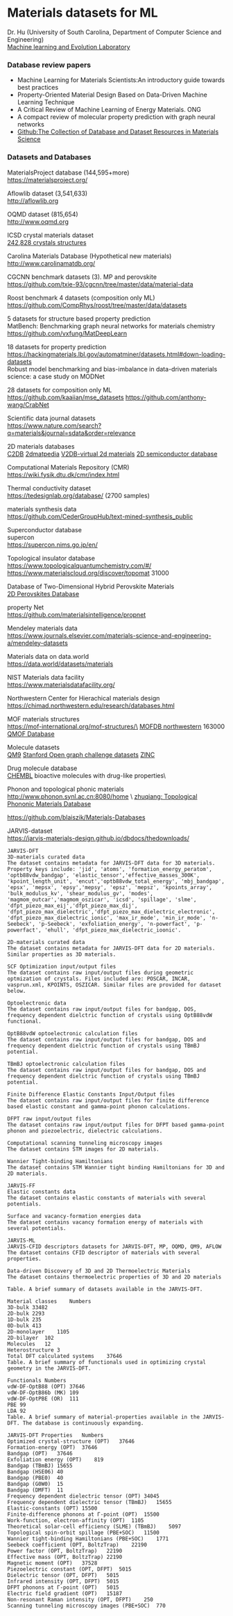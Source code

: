 # Materials datasets for ML

Dr. Hu (University of South Carolina, Department of Computer Science and Engineering)\
[Machine learning and Evolution Laboratory](http://mleg.cse.sc.edu)

### Database review papers
- Machine Learning for Materials Scientists:An introductory guide towards best practices
- Property-Oriented Material Design Based on Data-Driven Machine Learning Technique
- A Critical Review of Machine Learning of Energy Materials. ONG
- A compact review of molecular property prediction with graph neural networks
- [Github:The Collection of Database and Dataset Resources in Materials Science](https://github.com/sedaoturak/data-resources-for-materials-science)

### Datasets and Databases

MaterialsProject database (144,595+more)\
https://materialsproject.org/

Aflowlib dataset (3,541,633)\
http://aflowlib.org

OQMD dataset (815,654)\
http://www.oqmd.org

ICSD crystal materials dataset\
[242,828 crystals structures](https://icsd.products.fiz-karlsruhe.de/en/nachricht/icsd-now-contains-242828-crystal-structures)

Carolina Materials Database (Hypothetical new materials)\
http://www.carolinamatdb.org/


CGCNN benchmark datasets (3). MP and perovskite\
https://github.com/txie-93/cgcnn/tree/master/data/material-data

Roost benchmark 4 datasets (composition only ML)\
https://github.com/CompRhys/roost/tree/master/data/datasets

5 datasets for structure based property prediction\
MatBench: Benchmarking graph neural networks for materials chemistry\
https://github.com/vxfung/MatDeepLearn

18 datasets for property prediction\
https://hackingmaterials.lbl.gov/automatminer/datasets.html#down-loading-datasets \
Robust model benchmarking and bias-imbalance in data-driven materials science: a case study on MODNet


28 datasets for composition only ML\
https://github.com/kaaiian/mse_datasets
https://github.com/anthony-wang/CrabNet

Scientific data journal datasets\
https://www.nature.com/search?q=materials&journal=sdata&order=relevance

2D materials databases\
[C2DB](https://cmr.fysik.dtu.dk/c2db/c2db.html)
[2dmatpedia](http://www.2dmatpedia.org/)
[V2DB-virtual 2d materials](https://www.amdlab.nl/software-data/v2db/)
[2D semiconductor database](https://materialsdb.cn/2dsdb/index.html)

Computational Materials Repository (CMR)\
https://wiki.fysik.dtu.dk/cmr/index.html

Thermal conductivity dataset\
https://tedesignlab.org/database/ (2700 samples)

materials synthesis data\
https://github.com/CederGroupHub/text-mined-synthesis_public


Superconductor database\
supercon\
https://supercon.nims.go.jp/en/

Topological insulator database\
https://www.topologicalquantumchemistry.com/#/ \
https://www.materialscloud.org/discover/topomat  31000


Database of Two-Dimensional Hybrid Perovskite Materials\
[2D Perovskites Database](http://pdb.nmse-lab.ru/)

property Net\
https://github.com/materialsintelligence/propnet


Mendeley materials data\
https://www.journals.elsevier.com/materials-science-and-engineering-a/mendeley-datasets

Materials data on data.world\
https://data.world/datasets/materials

NIST Materials data facility\
https://www.materialsdatafacility.org/

Northwestern Center for Hierachical materials design\
https://chimad.northwestern.edu/research/databases.html


MOF materials structures\
https://mof-international.org/mof-structures/\
[MOFDB northwestern](https://mof.tech.northwestern.edu/) 163000\
[QMOF Database](https://github.com/arosen93/QMOF)

Molecule datasets\
[QM9](http://quantum-machine.org/datasets/)
[Stanford Open graph challenge datasets](https://ogb.stanford.edu/docs/dataset_overview/)
[ZINC](https://zinc.docking.org/) 

Drug molecule database\
[CHEMBL](https://www.ebi.ac.uk/chembl/) bioactive molecules with drug-like properties\

Phonon and topological phonic materials\
http://www.phonon.synl.ac.cn:8080/home \ 
[zhuqiang: Topological Phononic Materials Database](https://tpdb.physics.unlv.edu/)





https://github.com/blaiszik/Materials-Databases


JARVIS-dataset\
https://jarvis-materials-design.github.io/dbdocs/thedownloads/
```code
JARVIS-DFT
3D-materials curated data
The dataset contains metadata for JARVIS-DFT data for 3D materials. Property keys include: 'jid', 'atoms', 'formation_energy_peratom', 'optb88vdw_bandgap', 'elastic_tensor','effective_masses_300K', 'kpoint_length_unit', 'encut','optb88vdw_total_energy', 'mbj_bandgap', 'epsx', 'mepsx', 'epsy','mepsy', 'epsz', 'mepsz', 'kpoints_array', 'bulk_modulus_kv', 'shear_modulus_gv', 'modes', 'magmom_outcar','magmom_oszicar', 'icsd', 'spillage', 'slme', 'dfpt_piezo_max_eij','dfpt_piezo_max_dij', 'dfpt_piezo_max_dielectric','dfpt_piezo_max_dielectric_electronic', 'dfpt_piezo_max_dielectric_ionic', 'max_ir_mode', 'min_ir_mode', 'n-Seebeck', 'p-Seebeck', 'exfoliation_energy', 'n-powerfact', 'p-powerfact', 'ehull', 'dfpt_piezo_max_dielectric_ioonic'.

2D-materials curated data
The dataset contains metadata for JARVIS-DFT data for 2D materials. Similar properties as 3D materials.

SCF Optimization input/output files
The dataset contains raw input/output files during geometric optmization of crystals. Files included are: POSCAR, INCAR, vasprun.xml, KPOINTS, OSZICAR. Similar files are provided for dataset below.

Optoelectronic data
The dataset contains raw input/output files for bandgap, DOS, frequency dependent dielctric function of crystals using OptB88vdW functional.

OptB88vdW optoelectronic calculation files
The dataset contains raw input/output files for bandgap, DOS and frequency dependent dielctric function of crystals using TBmBJ potential.

TBmBJ optoelectronic calculation files
The dataset contains raw input/output files for bandgap, DOS and frequency dependent dielctric function of crystals using TBmBJ potential.

Finite Difference Elastic Constants Input/Output files
The dataset contains raw input/output files for finite difference based elastic constant and gamma-point phonon calculations.

DFPT raw input/output files
The dataset contains raw input/output files for DFPT based gamma-point phonon and piezoelectric, dielectric calculations.

Computational scanning tunneling microscopy images
The dataset contains STM images for 2D materials.

Wannier Tight-binding Hamiltonians
The dataset contains STM Wannier tight binding Hamiltonians for 3D and 2D materials.

JARVIS-FF
Elastic constants data
The dataset contains elastic constants of materials with several potentials.

Surface and vacancy-formation energies data
The dataset contains vacancy formation energy of materials with several potentials.

JARVIS-ML
JARVIS-CFID descriptors datasets for JARVIS-DFT, MP, OQMD, QM9, AFLOW
The dataset contains CFID descriptor of materials with several properties.

Data-driven Discovery of 3D and 2D Thermoelectric Materials
The dataset contains thermoelectric properties of 3D and 2D materials

Table. A brief summary of datasets available in the JARVIS-DFT.

Material classes	Numbers
3D-bulk	33482
2D-bulk	2293
1D-bulk	235
0D-bulk	413
2D-monolayer	1105
2D-bilayer	102
Molecules	12
Heterostructure	3
Total DFT calculated systems	37646
Table. A brief summary of functionals used in optimizing crystal geometry in the JARVIS-DFT.

Functionals	Numbers
vdW-DF-OptB88 (OPT)	37646
vdW-DF-OptB86b (MK)	109
vdW-DF-OptPBE (OR)	111
PBE	99
LDA	92
Table. A brief summary of material-properties available in the JARVIS-DFT. The database is continuously expanding.

JARVIS-DFT Properties	Numbers
Optimized crystal-structure (OPT)	37646
Formation-energy (OPT)	37646
Bandgap (OPT)	37646
Exfoliation energy (OPT)	819
Bandgap (TBmBJ)	15655
Bandgap (HSE06)	40
Bandgap (PBE0)	40
Bandgap (G0W0)	15
Bandgap (DMFT)	11
Frequency dependent dielectric tensor (OPT)	34045
Frequency dependent dielectric tensor (TBmBJ)	15655
Elastic-constants (OPT)	15500
Finite-difference phonons at Г-point (OPT)	15500
Work-function, electron-affinity (OPT)	1105
Theoretical solar-cell efficiency (SLME) (TBmBJ)	5097
Topological spin-orbit spillage (PBE+SOC)	11500
Wannier tight-binding Hamiltonians (PBE+SOC)	1771
Seebeck coefficient (OPT, BoltzTrap)	22190
Power factor (OPT, BoltzTrap)	22190
Effective mass (OPT, BoltzTrap)	22190
Magnetic moment (OPT)	37528
Piezoelectric constant (OPT, DFPT)	5015
Dielectric tensor (OPT, DFPT)	5015
Infrared intensity (OPT, DFPT)	5015
DFPT phonons at Г-point (OPT)	5015
Electric field gradient (OPT)	15187
Non-resonant Raman intensity (OPT, DFPT)	250
Scanning tunneling microscopy images (PBE+SOC)	770

```


